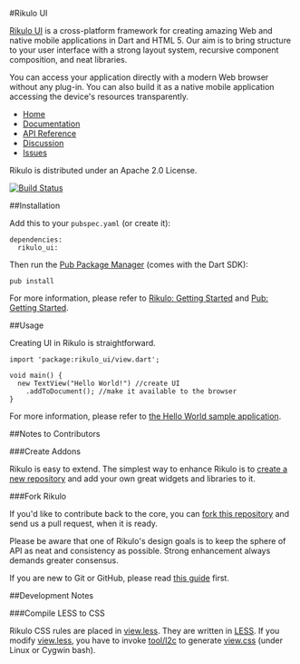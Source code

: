 #Rikulo UI

[Rikulo UI](http://rikulo.org/projects/ui) is a cross-platform framework for creating amazing Web and native mobile applications in Dart and HTML 5. Our aim is to bring structure to your user interface with a strong layout system, recursive component composition, and neat libraries.

You can access your application directly with a modern Web browser without any plug-in. You can also build it as a native mobile application accessing the device's resources transparently.

* [Home](http://rikulo.org/projects/ui)
* [Documentation](http://docs.rikulo.org/ui/latest)
* [API Reference](http://api.rikulo.org/ui/latest)
* [Discussion](http://stackoverflow.com/questions/tagged/rikulo)
* [Issues](https://github.com/rikulo/ui/issues)

Rikulo is distributed under an Apache 2.0 License.

[![Build Status](https://drone.io/github.com/rikulo/ui/status.png)](https://drone.io/github.com/rikulo/ui/latest)

##Installation

Add this to your `pubspec.yaml` (or create it):

    dependencies:
      rikulo_ui:

Then run the [Pub Package Manager](http://pub.dartlang.org/doc) (comes with the Dart SDK):

    pub install

For more information, please refer to [Rikulo: Getting Started](http://docs.rikulo.org/ui/latest/Getting_Started/) and [Pub: Getting Started](http://pub.dartlang.org/doc).

##Usage

Creating UI in Rikulo is straightforward.

    import 'package:rikulo_ui/view.dart';

    void main() {
      new TextView("Hello World!") //create UI
        .addToDocument(); //make it available to the browser
    }

For more information, please refer to [the Hello World sample application](http://docs.rikulo.org/ui/latest/Getting_Started/Hello_World.html).

##Notes to Contributors

###Create Addons

Rikulo is easy to extend. The simplest way to enhance Rikulo is to [create a new repository](https://help.github.com/articles/create-a-repo) and add your own great widgets and libraries to it.

###Fork Rikulo

If you'd like to contribute back to the core, you can [fork this repository](https://help.github.com/articles/fork-a-repo) and send us a pull request, when it is ready.

Please be aware that one of Rikulo's design goals is to keep the sphere of API as neat and consistency as possible. Strong enhancement always demands greater consensus.

If you are new to Git or GitHub, please read [this guide](https://help.github.com/) first.

##Development Notes

###Compile LESS to CSS

Rikulo CSS rules are placed in [view.less](https://github.com/rikulo/ui/blob/master/lib/resource/css/default/view.less). They are written in [LESS](http://lesscss.org/). If you modify [view.less](https://github.com/rikulo/ui/blob/master/lib/resource/css/default/view.less), you have to invoke [tool/l2c](https://github.com/rikulo/ui/blob/master/tool/l2c) to generate [view.css](https://github.com/rikulo/ui/blob/master/lib/resource/css/default/view.css) (under Linux or Cygwin bash).
